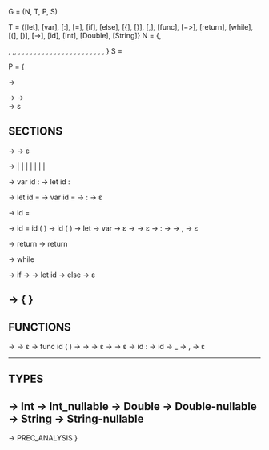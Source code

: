 G = (N, T, P, S)

T = {[let], [var], [:], [=], [if], [else], [{], [}], [,], [func], [−>], [return], [while], [(], [)], [->]​, [id], [Int], [Double], [String]}
N = {<program>, <section> ,<section-tail> ,<statements>, <statement>, <var-declaration>, 
     <optional-type>, <assignment>, <conditional>, <loop>, 
     <function-call>, <return-statement>, <function-definitions>, <function-definition>, 
     <optional-return-type>, <parameters>, <parameter>, <name>, <more-parameters>, 
     <optional-var-declaration>, <arguments>, <argument>, <more-arguments>, 
     <expression-or-id>, <else-part>, <block>, <type>}
S = <program> 

P = {

<program> → <section>

<section> → <statements> <function-definitions> <section-tail>
<section-tail> → <section>
<section-tail> → ε

SECTIONS
-----------------------------------------------------------------------------------------------------------------------------------------------------
<statements> → <statement> <statements>
<statements> → ε

<statement> → <declaration> | <declaration-initialization> | <assignment> | <function-call> | <return-statement> | <while-loop> | <if-cond> | <block>

<declaration> → var id : <type>
<declaration> → let id : <type>

<declaration-initialization> → let id <optional-type> = <expression>
<declaration-initialization> → var id <optional-type> = <expression>
<optional-type> → : <type>
<optional-type> → ε

<assignment> → id = <expression>

<function-call> → <optional-var-declaration> id = id ( <arguments> )
<function-call> → id ( <arguments> )
<optional-var-declaration> → let
<optional-var-declaration> → var
<optional-var-declaration> → ε
<arguments> → <argument> <more-arguments>
<arguments> → ε
<argument> → <name> : <expression>
<argument> → <expression>
<more-arguments> → , <argument> <more-arguments>
<more-arguments> → ε

<return-statement> → return <expression>
<return-statement> → return

<while-loop> → while <expression> <block>

<if-cond> → if <expression-or-id> <block> <else-part>
<expression-or-id> → <expression>
<expression-or-id> → let id
<else-part> → else <block>
<else-part> → ε 

<block> → { <statements> }
-----------------------------------------------------------------------------------------------------------------------------------------------------


FUNCTIONS
-----------------------------------------------------------------------------------------------------------------------------------------------------
<function-definitions> → <function-definition> <function-definitions>
<function-definitions> → ε
<function-definition> → func id ( <parameters> ) <optional-return-type> <block>
<optional-return-type> → -> <type>
<optional-return-type> → ε
<parameters> → <parameter> <more-parameters>
<parameters> → ε
<parameter> → <name> id : <type>
<name> → id
<name> → _
<more-parameters> → , <parameter> <more-parameters>
<more-parameters> → ε

-----------------------------------------------------------------------------------------------------------------------------------------------------

TYPES
-----------------------------------------------------------------------------------------------------------------------------------------------------
<type> → Int
<type> → Int_nullable
<type> → Double
<type> → Double-nullable
<type> → String
<type> → String-nullable
-----------------------------------------------------------------------------------------------------------------------------------------------------

<expression> → PREC_ANALYSIS
    }
